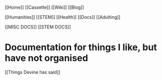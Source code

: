 [[Home]]
[[Cassette]]
[[Wiki]]
[[Blog]]

[[Humanities]]
[[STEM]]
[[Health]]
[[Docs]]
[[Adulting]]

[[MISC DOCS]]
[[STEM DOCS]]

# Documentation for things I like, but have not organised

[[Things Devine has said]]
